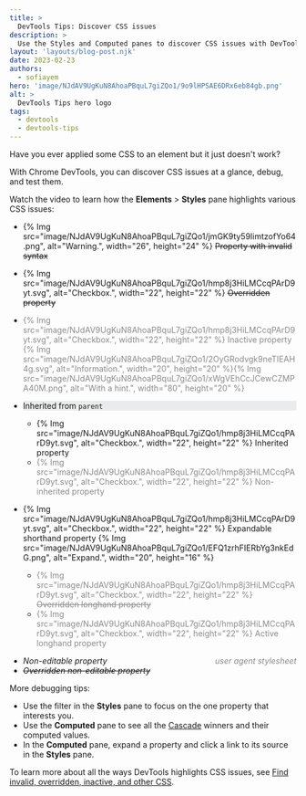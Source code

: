 ```yaml
---
title: >
  DevTools Tips: Discover CSS issues
description: >
  Use the Styles and Computed panes to discover CSS issues with DevTools.
layout: 'layouts/blog-post.njk'
date: 2023-02-23
authors:
  - sofiayem
hero: 'image/NJdAV9UgKuN8AhoaPBquL7giZQo1/9o9lHPSAE6DRx6eb84gb.png'
alt: >
  DevTools Tips hero logo
tags:
  - devtools
  - devtools-tips
---
```


Have you ever applied some CSS to an element but it just doesn't work?

With Chrome DevTools, you can discover CSS issues at a glance, debug, and test them.

<!-- {% YouTube id='-------' %} -->

Watch the video to learn how the **Elements** > **Styles** pane highlights various CSS issues:

- {% Img src="image/NJdAV9UgKuN8AhoaPBquL7giZQo1/jmGK9ty59IimtzofYo64.png", alt="Warning.", width="26", height="24" %} <s>Property with invalid syntax</s>

- {% Img src="image/NJdAV9UgKuN8AhoaPBquL7giZQo1/hmp8j3HiLMCcqPArD9yt.svg", alt="Checkbox.", width="22", height="22" %} <s>Overridden property</s>

- <span style="opacity:0.5">{% Img src="image/NJdAV9UgKuN8AhoaPBquL7giZQo1/hmp8j3HiLMCcqPArD9yt.svg", alt="Checkbox.", width="22", height="22" %} Inactive property {% Img src="image/NJdAV9UgKuN8AhoaPBquL7giZQo1/2OyGRodvgk9neTIEAH4g.svg", alt="Information.", width="20", height="20" %}{% Img src="image/NJdAV9UgKuN8AhoaPBquL7giZQo1/xWgVEhCcJCewCZMPA40M.png", alt="With a hint.", width="80", height="20" %}<span>

- <span style="background-color: #e9ebed;display: block;">Inherited from <code>parent</code></span>

  - {% Img src="image/NJdAV9UgKuN8AhoaPBquL7giZQo1/hmp8j3HiLMCcqPArD9yt.svg", alt="Checkbox.", width="22", height="22" %} Inherited property
  - <span style="opacity:0.5">{% Img src="image/NJdAV9UgKuN8AhoaPBquL7giZQo1/hmp8j3HiLMCcqPArD9yt.svg", alt="Checkbox.", width="22", height="22" %} Non-inherited property</span>

- {% Img src="image/NJdAV9UgKuN8AhoaPBquL7giZQo1/hmp8j3HiLMCcqPArD9yt.svg", alt="Checkbox.", width="22", height="22" %} Expandable shorthand property {% Img src="image/NJdAV9UgKuN8AhoaPBquL7giZQo1/EFQ1zrhFIERbYg3nkEdG.png", alt="Expand.", width="20", height="16" %}

  - <span style="opacity:0.5">{% Img src="image/NJdAV9UgKuN8AhoaPBquL7giZQo1/hmp8j3HiLMCcqPArD9yt.svg", alt="Checkbox.", width="22", height="22" %} <s>Overridden longhand property</s></span>
  - <span style="opacity:0.5">{% Img src="image/NJdAV9UgKuN8AhoaPBquL7giZQo1/hmp8j3HiLMCcqPArD9yt.svg", alt="Checkbox.", width="22", height="22" %} Active longhand property</span>

<span style="float:right; opacity: 0.5;"><em>user agent stylesheet</em></span>
- *Non-editable property*
- <s><em>Overridden non-editable property</em></s>

More debugging tips: 

- Use the filter in the **Styles** pane to focus on the one property that interests you.
- Use the **Computed** pane to see all the [Cascade](https://developer.mozilla.org/docs/Web/CSS/Cascade) winners and their computed values.
- In the **Computed** pane, expand a property and click a link to its source in the **Styles** pane.

To learn more about all the ways DevTools highlights CSS issues, see [Find invalid, overridden, inactive, and other CSS](/docs/devtools/css/issues/).
